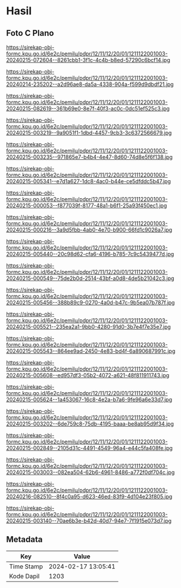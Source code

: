# Hasil

## Foto C Plano

https://sirekap-obj-formc.kpu.go.id/6e2c/pemilu/pdpr/12/11/12/20/01/1211122001003-20240215-072604--8261cbb1-3f1c-4c4b-b8ed-57290c6bcf14.jpg

https://sirekap-obj-formc.kpu.go.id/6e2c/pemilu/pdpr/12/11/12/20/01/1211122001003-20240214-235202--a2d96ae8-da5a-4338-904a-f599d9dbdf21.jpg

https://sirekap-obj-formc.kpu.go.id/6e2c/pemilu/pdpr/12/11/12/20/01/1211122001003-20240215-082619--361b69e0-8e7f-40f3-ac0c-0dc51ef525c3.jpg

https://sirekap-obj-formc.kpu.go.id/6e2c/pemilu/pdpr/12/11/12/20/01/1211122001003-20240215-003219--9a9051f1-1dbd-4457-9cb3-3c6372566679.jpg

https://sirekap-obj-formc.kpu.go.id/6e2c/pemilu/pdpr/12/11/12/20/01/1211122001003-20240215-003235--971865e7-b4b4-4e47-8d60-74d8e5f6f138.jpg

https://sirekap-obj-formc.kpu.go.id/6e2c/pemilu/pdpr/12/11/12/20/01/1211122001003-20240215-005341--e7d1a627-1dc8-4ac0-b44e-ce5dfddc5b47.jpg

https://sirekap-obj-formc.kpu.go.id/6e2c/pemilu/pdpr/12/11/12/20/01/1211122001003-20240215-000053--f877039f-8177-48a1-b6f1-25a93f450ec1.jpg

https://sirekap-obj-formc.kpu.go.id/6e2c/pemilu/pdpr/12/11/12/20/01/1211122001003-20240215-000216--3a9d5fbb-4ab0-4e70-b900-66fd1c9026a7.jpg

https://sirekap-obj-formc.kpu.go.id/6e2c/pemilu/pdpr/12/11/12/20/01/1211122001003-20240215-005440--20c98d62-cfa6-4196-b785-7c9c5439477d.jpg

https://sirekap-obj-formc.kpu.go.id/6e2c/pemilu/pdpr/12/11/12/20/01/1211122001003-20240215-000549--75de2b0d-2514-43bf-a0d8-4de5b21042c3.jpg

https://sirekap-obj-formc.kpu.go.id/6e2c/pemilu/pdpr/12/11/12/20/01/1211122001003-20240215-005456--388b89c9-0270-4a0d-b47c-9b5ea07b787f.jpg

https://sirekap-obj-formc.kpu.go.id/6e2c/pemilu/pdpr/12/11/12/20/01/1211122001003-20240215-005521--235ea2a1-9bb0-4280-91d0-3b7e4f7e35e7.jpg

https://sirekap-obj-formc.kpu.go.id/6e2c/pemilu/pdpr/12/11/12/20/01/1211122001003-20240215-005543--864ee9ad-2450-4e83-bd4f-6a890687991c.jpg

https://sirekap-obj-formc.kpu.go.id/6e2c/pemilu/pdpr/12/11/12/20/01/1211122001003-20240215-005608--ed957df3-05b2-4072-a621-48f811911743.jpg

https://sirekap-obj-formc.kpu.go.id/6e2c/pemilu/pdpr/12/11/12/20/01/1211122001003-20240215-005624--1a453067-16c8-4e2a-b7a6-9fe96a6e33d7.jpg

https://sirekap-obj-formc.kpu.go.id/6e2c/pemilu/pdpr/12/11/12/20/01/1211122001003-20240215-003202--6de759c8-75db-4195-baaa-be8ab95d9f34.jpg

https://sirekap-obj-formc.kpu.go.id/6e2c/pemilu/pdpr/12/11/12/20/01/1211122001003-20240215-002849--2105d31c-4491-4549-96a4-e44c5fa408fe.jpg

https://sirekap-obj-formc.kpu.go.id/6e2c/pemilu/pdpr/12/11/12/20/01/1211122001003-20240215-003003--082ea504-62b6-4961-8486-a772f0df704c.jpg

https://sirekap-obj-formc.kpu.go.id/6e2c/pemilu/pdpr/12/11/12/20/01/1211122001003-20240216-082510--8f4c0a95-d623-46ed-83f9-4d104e23f805.jpg

https://sirekap-obj-formc.kpu.go.id/6e2c/pemilu/pdpr/12/11/12/20/01/1211122001003-20240215-003140--70ae6b3e-b42d-40d7-94e7-7f1915e073d7.jpg


## Metadata

| Key        | Value               |
| ---------- | ------------------- |
| Time Stamp | 2024-02-17 13:05:41 |
| Kode Dapil | 1203                |



